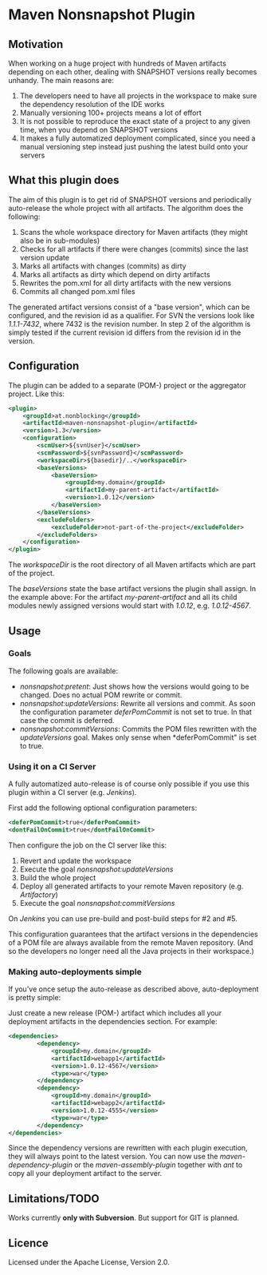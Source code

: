 Maven Nonsnapshot Plugin
========================

Motivation
----------

When working on a huge project with hundreds of Maven artifacts depending on each other, 
dealing with SNAPSHOT versions really becomes unhandy. The main reasons are:

 1. The developers need to have all projects in the workspace to make sure the dependency resolution of the IDE works
 2. Manually versioning 100+ projects means a lot of effort
 3. It is not possible to reproduce the exact state of a project to any given time, when you depend on SNAPSHOT versions
 4. It makes a fully automatized deployment complicated, since you need a manual versioning step instead just pushing the latest build onto your servers

What this plugin does
---------------------

The aim of this plugin is to get rid of SNAPSHOT versions and periodically auto-release the whole project with all artifacts.
The algorithm does the following:

 1. Scans the whole workspace directory for Maven artifacts (they might also be in sub-modules)
 2. Checks for all artifacts if there were changes (commits) since the last version update
 3. Marks all artifacts with changes (commits) as dirty
 4. Marks all artifacts as dirty which depend on dirty artifacts
 5. Rewrites the pom.xml for all dirty artifacts with the new versions
 6. Commits all changed pom.xml files

The generated artifact versions consist of a "base version", which can be configured, and the revision id as a qualifier.
For SVN the versions look like *1.1.1-7432*, where 7432 is the revision number. In step 2 of the algorithm is simply tested
if the current revision id differs from the revision id in the version.

Configuration
-------------

The plugin can be added to a separate (POM-) project or the aggregator project. Like this:

```xml
<plugin>
	<groupId>at.nonblocking</groupId>
	<artifactId>maven-nonsnapshot-plugin</artifactId>
	<version>1.3</version>
	<configuration>				
		<scmUser>${svnUser}</scmUser>
		<scmPassword>${svnPassword}</scmPassword>
		<workspaceDir>${basedir}/..</workspaceDir>
		<baseVersions>
			<baseVersion>
				<groupId>my.domain</groupId>
				<artifactId>my-parent-artifact</artifactId>
				<version>1.0.12</version>
			</baseVersion>
		</baseVersions>
		<excludeFolders>
			<excludeFolder>not-part-of-the-project</excludeFolder>						
		</excludeFolders>
	</configuration>
</plugin>

```

The *workspaceDir* is the root directory of all Maven artifacts which are part of the project.

The *baseVersions* state the base artifact versions the plugin shall assign. In the example above:
For the artifact *my-parent-artifact* and all its child modules newly assigned versions would start with *1.0.12*, 
e.g. *1.0.12-4567*.


Usage
-----

### Goals

The following goals are available:

 * *nonsnapshot:pretent*: Just shows how the versions would going to be changed. Does no actual POM rewrite or commit.
 * *nonsnapshot:updateVersions*: Rewrite all versions and commit. As soon the configuration parameter *deferPomCommit* is not set to true. In that case the commit is deferred.
 * *nonsnapshot:commitVersions*: Commits the POM files rewritten with the *updateVersions* goal. Makes only sense when *deferPomCommit" is set to true.   

### Using it on a CI Server

A fully automatized auto-release is of course only possible if you use this plugin within a CI server (e.g. *Jenkins*).

First add the following optional configuration parameters:

```xml
<deferPomCommit>true</deferPomCommit>
<dontFailOnCommit>true</dontFailOnCommit>
```

Then configure the job on the CI server like this:

 1. Revert and update the workspace
 2. Execute the goal *nonsnapshot:updateVersions*
 3. Build the whole project
 4. Deploy all generated artifacts to your remote Maven repository (e.g. *Artifactory*)
 5. Execute the goal *nonsnapshot:commitVersions*  

On *Jenkins* you can use pre-build and post-build steps for #2 and #5.

This configuration guarantees that the artifact versions in the dependencies of a POM file are always available from the remote Maven repository. 
(And so the developers no longer need all the Java projects in their workspace.)

### Making auto-deployments simple

If you've once setup the auto-release as described above, auto-deployment is pretty simple:

Just create a new release (POM-) artifact which includes all your deployment artifacts in the dependencies section. 
For example:

```xml
<dependencies>
		<dependency>
			<groupId>my.domain</groupId>
			<artifactId>webapp1</artifactId>
			<version>1.0.12-4567</version>
			<type>war</type>
		</dependency>
		<dependency>
			<groupId>my.domain</groupId>
			<artifactId>webapp2</artifactId>
			<version>1.0.12-4555</version>
			<type>war</type>
		</dependency>
</dependencies>
```

Since the dependency versions are rewritten with each plugin execution, they will always point to the latest version.
You can now use the *maven-dependency-plugin* or the *maven-assembly-plugin* together with *ant* to copy all your deployment
artifact to the server. 

Limitations/TODO
----------------

Works currently **only with Subversion**. But support for GIT is planned.

Licence
-------

Licensed under the Apache License, Version 2.0.


